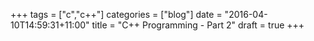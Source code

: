 +++
tags = ["c","c++"]
categories = ["blog"]
date = "2016-04-10T14:59:31+11:00"
title = "C++ Programming - Part 2"
draft = true
+++

